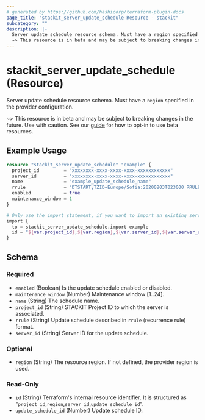 ```yaml
---
# generated by https://github.com/hashicorp/terraform-plugin-docs
page_title: "stackit_server_update_schedule Resource - stackit"
subcategory: ""
description: |-
  Server update schedule resource schema. Must have a region specified in the provider configuration.
  ~> This resource is in beta and may be subject to breaking changes in the future. Use with caution. See our guide https://registry.terraform.io/providers/stackitcloud/stackit/latest/docs/guides/opting_into_beta_resources for how to opt-in to use beta resources.
---
```


# stackit_server_update_schedule (Resource)

Server update schedule resource schema. Must have a `region` specified in the provider configuration.

~> This resource is in beta and may be subject to breaking changes in the future. Use with caution. See our [guide](https://registry.terraform.io/providers/stackitcloud/stackit/latest/docs/guides/opting_into_beta_resources) for how to opt-in to use beta resources.

## Example Usage

```terraform
resource "stackit_server_update_schedule" "example" {
  project_id         = "xxxxxxxx-xxxx-xxxx-xxxx-xxxxxxxxxxxx"
  server_id          = "xxxxxxxx-xxxx-xxxx-xxxx-xxxxxxxxxxxx"
  name               = "example_update_schedule_name"
  rrule              = "DTSTART;TZID=Europe/Sofia:20200803T023000 RRULE:FREQ=DAILY;INTERVAL=1"
  enabled            = true
  maintenance_window = 1
}

# Only use the import statement, if you want to import an existing server update schedule
import {
  to = stackit_server_update_schedule.import-example
  id = "${var.project_id},${var.region},${var.server_id},${var.server_update_schedule_id}"
}
```

<!-- schema generated by tfplugindocs -->
## Schema

### Required

- `enabled` (Boolean) Is the update schedule enabled or disabled.
- `maintenance_window` (Number) Maintenance window [1..24].
- `name` (String) The schedule name.
- `project_id` (String) STACKIT Project ID to which the server is associated.
- `rrule` (String) Update schedule described in `rrule` (recurrence rule) format.
- `server_id` (String) Server ID for the update schedule.

### Optional

- `region` (String) The resource region. If not defined, the provider region is used.

### Read-Only

- `id` (String) Terraform's internal resource identifier. It is structured as "`project_id`,`region`,`server_id`,`update_schedule_id`".
- `update_schedule_id` (Number) Update schedule ID.
